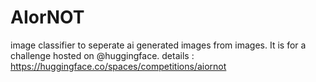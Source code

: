 # AIorNOT
image classifier to seperate ai generated images from images. It is for a challenge hosted on @huggingface. 
details : https://huggingface.co/spaces/competitions/aiornot
